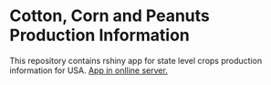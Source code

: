 # Cotton, Corn and Peanuts Production Information
This repository contains rshiny app for state level crops production information for USA.
[App in onlline server.](https://infoapps2023.shinyapps.io/crop_production_info/)

